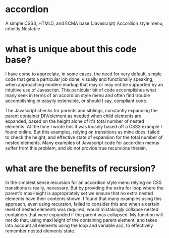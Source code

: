 # accordion
A simple CSS3, HTML5, and ECMA base (Javascript) Accordion style menu, infinitly Nestable


# what is unique about this code base?

I have come to appreciate, in some cases, the need for very default, simple code that gets a particular job done, visually and functionally speaking, when approaching modern markup that may or may not be supported by an intuitive use of Javascript. This particular bit of code accomplishes what many seek in terms of an accordion style menu and often find trouble accomplishing in easyily extensible, or should I say, compliant code.

The Javascript checks for parents and siblings, constantly expanding the parent container DIV/element as needed when child elements are expanded, based on the height alone of it's total number of nested elements. At the time I wrote this it was loosely based off a CSS3 example I found online. But this examples, relying on transitions as mine does, failed to check the height, and effective state of expansion for the total number of nested elements. Many examples of Javascript code for accordion menus suffer from this problem, and do not provide true recursions therein.

# what are the benefits of recursion?

In the simplest sense recursion for an accordion style menu relying on CSS transitions is really, necessary. But by providing the extra for loop where the parent's maxHeight is appropriately set we ensure that no extra nested elements have their contents shown. I found that many examples using this approach, even using recursion, failed to consider this and when a certain level of nested elements was required, would mistakingly collapse nested containers that were expanded if the parent was collapsed. My function will not do that, using maxHeight of the containing parent element, and takes into account all elements using the loop and variable acc, to effectively remember nested elements state.
